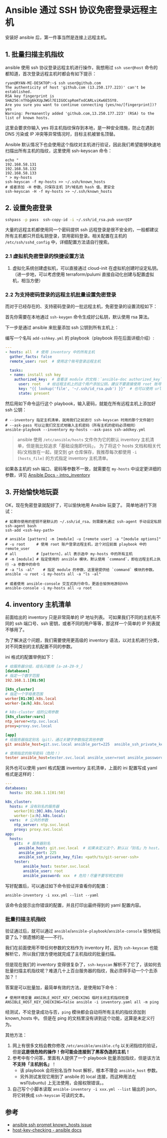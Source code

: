 # Ansible 通过 SSH 协议免密登录远程主机

安装好 ansible 后，第一件事当然是连接上远程主机。

## 1. 批量扫描主机指纹

ansible 使用 ssh 协议登录远程主机进行操作，我想用过 `ssh user@host` 命令的都知道，首次登录远程主机时都会有如下提示：

```shell
ryan@RYAN-MI-DESKTOP:~$ ssh user@github.com
The authenticity of host 'github.com (13.250.177.223)' can't be established.
RSA key fingerprint is SHA256:nThbg6kXUpJWGl7E1IGOCspRomTxdCARLviKw6E5SY8.
Are you sure you want to continue connecting (yes/no/[fingerprint])? yes
Warning: Permanently added 'github.com,13.250.177.223' (RSA) to the list of known hosts.
```

这里会要求你输入 yes 将主机指纹保存到本地，是一种安全措施，防止在遇到 DNS 污染或 IP 冲突等异常情况时，目标主机被冒名顶替。

Ansible 默认情况下也会使用这个指纹对主机进行验证，因此我们希望能够快速地扫描出所有主机的指纹，这里使用 ssh-keyscan 命令：

```shell
echo "
192.168.58.131
192.168.58.132
192.168.58.133
" > my-hosts
ssh-keyscan -f my-hosts >> ~/.ssh/known_hosts
# 或者添加 -H 参数，只保存主机 IP/域名的 hash 值，更安全
ssh-keyscan -H -f my-hosts >> ~/.ssh/known_hosts
```

## 2. 设置免密登录
```bash
sshpass -p pass  ssh-copy-id -i ~/.ssh/id_rsa.pub user@IP
```
大量的远程主机都使用同一个密码提供 ssh 远程登录是很不安全的，一般都建议所有主机都只开启私钥登录，禁用密码登录。相关配置在主机的 `/etc/ssh/sshd_config` 中，详细配置方法请自行搜索。

### 2.1 虚拟机免密登录的快捷设置方法

1. 虚拟化系统创建虚拟机，可以直接通过 cloud-init 在虚拟机创建时设定私钥。
（进一步地，可以考虑使用 terraform/pulumi 直接自动化创建与配置虚拟机，相当方便）

### 2.2 为支持密码登录的远程主机批量设置免密登录

而对于已经存在的、支持密码登录的一批远程主机，免密登录的设置流程如下：

首先你需要在本地通过 `ssh-keygen` 命令生成好公私钥，默认使用 rsa 算法。

下一步是通过 ansible 来批量添加 ssh 公钥到所有主机上：

编写一个名叫 `add-sshkey.yml` 的 playbook（playbook 将在后面详细介绍）:

```yaml
---
- hosts: all  # 使用 inventory 中的所有主机
  gather_facts: false
  remote_user: root  # 使用这个账号登录远程主机

  tasks:
  - name: install ssh key
    authorized_key:  # 查看该 module 的文档：`ansible-doc authorized_key`
      user: root   # 给远程主机上的这个用户添加公钥。建议不要直接使用 root 账号（可以用 ops）
      key: "{{ lookup('file', '~/.ssh/id_rsa.pub') }}"  # 也可以使用 url，这样公钥可以直接放 nginx 上挂着，更方便。
      state: present
```

然后用如下命令运行这个 playbook，输入密码，就能在所有远程主机上添加好 ssh 公钥：

```shell
# --inventory 指定主机清单，就用我们之前进行 ssh-keyscan 时用的那个文件就行
# --ask-pass 可以让我们交互式地输入主机密码（所有主机的密码必须相同）
ansible-playbook --inventory my-hosts --ask-pass ssh-addkey.yml 
```

>ansible 使用 `/etc/ansible/hosts` 文件作为它的默认 inventory 主机清单，但是我比较追求「基础设施即代码」，
为了将这个 hosts 文档和相关代码/文档放在一起，提交到 git 仓库保存，我推荐每次都使用 `-i [hosts_file]` 的方式指定 inventory 主机清单。


如果各主机的 ssh 端口、密码等参数不一致，就需要在 `my-hosts` 中设定更详细的参数，详见 [Ansible Docs - intro_inventory](https://docs.ansible.com/ansible/latest/user_guide/intro_inventory.html)


## 3. 开始愉快地玩耍

OK，现在免密登录就配好了，可以愉快地用 Ansible 玩耍了。
简单地进行下测试：

```
# 如果你使用的密钥不是默认的 ~/.ssh/id_rsa，则需要先通过 ssh-agent 手动设定私钥
ssh-agent bash
ssh-add <ssh-key-path>

# ansible [pattern] -m [module] -u [remote user] -a "[module options]"
# -u root     # 使用 root 账户登录远程主机，这个对应前面 playbook 中的 remote_user
# all         # [pattern]，all 表示选中 my-hosts 中的所有主机
# -m [module] # 指定使用的 ansible 模块，默认使用 `command`，即在远程主机上执行 -a 参数中的命令 
# -a "ls -al"    # 指定 module 的参数，这里是提供给 `command` 模块的参数。
ansible -u root -i my-hosts all -a "ls -al"

# 或者使用 ansible-console 交互式执行命令，更适合愉快地游玩hhh
ansible-console -i my-hosts all -u root
```


## 4. inventory 主机清单

前面给出的 inventory 只是非常简单的 IP 地址列表。
可如果我们不同的主机有不同的 ssh 端口号、ssh 密钥，或者不同的用户等等，那这样一个简单的 IP 列表就不够用了。

为了解决这个问题，我们需要使用更高级的 inventory 语法，以对主机进行分类，对不同类别的主机配置不同的参数。

ini 格式的配置举例如下：

```ini
# 给服务器分组，组名只能用 [a-zA-Z0-9_]
[databases]
# 指定一个数字范围
192.168.1.1[01:50]

[k8s_cluster]
# 指定一个字母表范围
worker[01:30].k8s.local
worker-[a:h].k8s.local

# k8s-cluster 组的公用参数
[k8s_cluster:vars]
ntp_server=ntp.svc.local
proxy=proxy.svc.local

[app]
# 给服务器指定别名（git），通过关键字参数指定其他参数
git ansible_host=git.svc.local ansible_port=225  ansible_ssh_private_key_file=<path/to/git-server-ssh>

# 使用指定的账号密码（危险！）
tester ansible_host=tester.svc.local ansible_user=root ansible_password=xxx
```

另外也可以使用 yaml 格式配置 inventory 主机清单，上面的 ini 配置写成 yaml 格式是这样的：

```yaml
---
databases:
  hosts: 192.168.1.1[01:50]

k8s_cluster:
  hosts: # 没有别名的服务器
    worker[01:30].k8s.local:
    worker-[a:h].k8s.local:
  vars:  # 公共的参数
    ntp_server: ntp.svc.local
    proxy: proxy.svc.local
app:
  hosts:
    git:  # 服务器别名
      ansible_host: git.svc.local  # 如果未定义这个，默认以「别名」为 host。（在这里就是 git）
      ansible_port: 225
      ansible_ssh_private_key_file: <path/to/git-server-ssh>
    tester:
        ansible_host: tester.svc.local
        ansible_user: root
        ansible_password: xxx  # 危险！尽量不要写明文密码
```

写好配置后，可以通过如下命令验证并查看你的配置：

```shell
ansible-inventory -i xxx.yml --list --yaml
```

该命令会提示出你错误的配置，并且打印出最终得到的 yaml 配置内容。

### 批量扫描主机指纹

验证通过后，就可以通过 `ansible`/`ansible-playbook`/`ansible-console` 愉快地玩耍了么？很遗憾的是——不行。

我们在前面使用不带任何参数的文档作为 inventory 时，因为 `ssh-keyscan` 也能解析它，所以我们很方便地就完成了主机指纹的批量扫描。

但是现在我们的 inventory 变得很复杂了，`ssh-keyscan` 解析不了它了，该如何去批量扫描主机指纹呢？难道几十上百台服务器的指纹，我必须得手动一个个去添加？！

答案是可以批量加，最简单有效的方法，是使用如下命令：

```shell
# 使用环境变量 ANSIBLE_HOST_KEY_CHECKING 临时关闭主机指纹检查 
ANSIBLE_HOST_KEY_CHECKING=false ansible -i inventory.yaml all -m ping
```

经测试，不论登录成功与否，`ping` 模块都会自动将所有主机的指纹添加到 known_hosts 中。
但是在 ping 的文档里没有讲到这个功能，这算是未定义行为。

其他方法：

1. 网上有很多文档会教你修改 `/etc/ansible/ansible.cfg` 以关闭指纹的验证，但是**这是很危险的操作！你可能会连接到了黑客伪造的主机！**
2. 参考中有个问答，里面有人提供了一个 playbook 批量添加指纹，但是该方法**不支持「主机别名」**！
   - 该 playbook 会将别名当作 host 解析，根本不理会 `ansible_host` 参数。
   - 另外测试发现它用到了 ansbile 的 local 连接，而这种用法在 wsl1(ubuntu) 上无法使用，会报权限错误。。
3. 自己写个小脚本读取 `ansible-inventory -i xxx.yml --list` 输出的 json，将它转换成 `ssh-keyscan` 可读的文本。



## 参考

- [ansible ssh prompt known_hosts issue](https://stackoverflow.com/questions/30226113/ansible-ssh-prompt-known-hosts-issue/39083724#39083724)
- [host-key-checking - ansible docs](https://docs.ansible.com/ansible/latest/user_guide/connection_details.html#host-key-checking)
